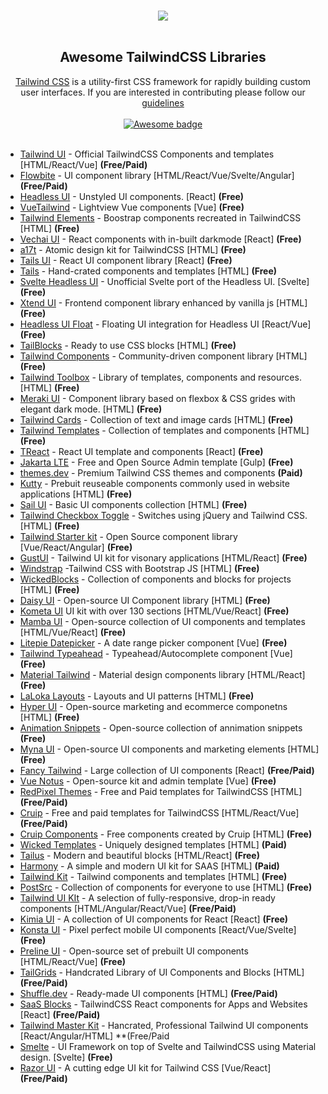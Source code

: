 <p align="center">
  <br />
    <img src="https://elele.team/upload/hRzZCl.svg"/>
  <br />
  <br />
</p>

<h2 align="center">Awesome TailwindCSS Libraries</h2>

<p align="center">
  <a href="https://tailwindcss.com">Tailwind CSS</a> is a utility-first CSS framework for rapidly building custom user interfaces. If you are interested in contributing please follow our <a href="/">guidelines</a>
  <br />
  <br />
  <a href="https://github.com/sindresorhus/awesome">
    <img src="https://cdn.rawgit.com/sindresorhus/awesome/d7305f38d29fed78fa85652e3a63e154dd8e8829/media/badge.svg" alt="Awesome badge">
  </a>
  <br />
  <br />
</p>

* [Tailwind UI](https://tailwindui.com/) - Official TailwindCSS Components and templates [HTML/React/Vue] **(Free/Paid)**
* [Flowbite](https://flowbite.com/) - UI component library [HTML/React/Vue/Svelte/Angular] **(Free/Paid)**
* [Headless UI](https://headlessui.com/) - Unstyled UI components. [React] **(Free)**
* [VueTailwind](https://www.vue-tailwind.com/) - Lightview Vue components [Vue] **(Free)**
* [Tailwind Elements](https://tailwind-elements.com/) - Boostrap components recreated in TailwindCSS [HTML] **(Free)**
* [Vechai UI](https://www.vechaiui.com/) - React components with in-built darkmode [React] **(Free)**
* [a17t](https://a17t.miles.land/) - Atomic design kit for TailwindCSS [HTML] **(Free)**
* [Tails UI](https://github.com/knipferrc/tails-ui) - React UI component library [React] **(Free)**
* [Tails](https://devdojo.com/tailwindcss/components) - Hand-crated components and templates [HTML] **(Free)**
* [Svelte Headless UI](https://svelte-headlessui.goss.io/docs) - Unofficial Svelte port of the Headless UI. [Svelte] **(Free)**
* [Xtend UI](https://xtendui.com/components) - Frontend component library enhanced by vanilla js [HTML] **(Free)**
* [Headless UI Float](https://headlessui-float.vercel.app/) - Floating UI integration for Headless UI [React/Vue] **(Free)**
* [TailBlocks](https://tailblocks.cc/) - Ready to use CSS blocks [HTML] **(Free)**
* [Tailwind Components](https://tailwindcomponents.com/) - Community-driven component library [HTML] **(Free)**
* [Tailwind Toolbox](https://www.tailwindtoolbox.com/starter-components) - Library of templates, components and resources. [HTML] **(Free)**
* [Meraki UI](https://merakiui.com/components/) - Component library based on flexbox & CSS grides with elegant dark mode. [HTML] **(Free)**
* [Tailwind Cards](https://github.com/hasinhayder/tailwind-cards) - Collection of text and image cards [HTML] **(Free)**
* [Tailwind Templates](https://tailwindtemplates.io/templates) - Collection of templates and components [HTML] **(Free)**
* [TReact](https://treact.owaiskhan.me/) - React UI template and components [React] **(Free)**
* [Jakarta LTE](https://github.com/undercode99/jakarta-lte) - Free and Open Source Admin template [Gulp] **(Free)**
* [themes.dev](https://www.themes.dev/) - Premium Tailwind CSS themes and components **(Paid)**
* [Kutty](https://kutty.netlify.app/) - Prebuit reuseable components commonly used in website applications [HTML] **(Free)**
* [Sail UI](https://sailui.github.io/ui/) - Basic UI components collection [HTML] **(Free)**
* [Tailwind Checkbox Toggle](https://craigerskine.github.io/jquery-tailwind-checkbox-toggle/) - Switches using jQuery and Tailwind CSS. [HTML] **(Free)**
* [Tailwind Starter kit](https://www.creative-tim.com/learning-lab/tailwind-starter-kit/presentation) - Open Source component library [Vue/React/Angular] **(Free)**
* [GustUI](https://www.gustui.com/) - Tailwind UI kit for visonary applications [HTML/React] **(Free)**
* [Windstrap](https://windstrap.netlify.app/) -Tailwind CSS with Bootstrap JS [HTML] **(Free)**
* [WickedBlocks](https://wickedblocks.dev/) - Collection of components and blocks for projects [HTML] **(Free)**
* [Daisy UI](https://daisyui.com/) - Open-source UI Component library [HTML] **(Free)**
* [Kometa UI](https://kitwind.io/products/kometa/components/) UI kit with over 130 sections [HTML/Vue/React] **(Free)**
* [Mamba UI](https://mambaui.com/) - Open-source collection of UI components and templates [HTML/Vue/React] **(Free)**
* [Litepie Datepicker](https://litepie.com/) - A date range picker component [Vue] **(Free)**
* [Tailwind Typeahead](https://github.com/basarozcan/vue-tailwindcss-typeahead) - Typeahead/Autocomplete component [Vue] **(Free)**
* [Material Tailwind](https://www.material-tailwind.com/) - Material design components library [HTML/React] **(Free)**
* [LaLoka Layouts](https://layoutsfortailwind.lalokalabs.dev/) - Layouts and UI patterns [HTML] **(Free)**
* [Hyper UI](https://www.hyperui.dev/) - Open-source marketing and ecommerce componetns [HTML] **(Free)**
* [Animation Snippets](https://snippets.alexandru.so/) - Open-source collection of annimation snippets **(Free)**
* [Myna UI](https://mynaui.com/) - Open-source UI components and marketing elements [HTML] **(Free)**
* [Fancy Tailwind](https://fancytailwind.com/) - Large collection of UI components [React] **(Free/Paid)**
* [Vue Notus](https://www.creative-tim.com/product/vue-notus) - Open-source kit and admin template [Vue] **(Free)**
* [RedPixel Themes](https://redpixelthemes.com/) - Free and Paid templates for TailwindCSS [HTML] **(Free/Paid)**
* [Cruip](https://cruip.com/) - Free and paid templates for TailwindCSS [HTML/React/Vue] **(Free/Paid)**
* [Cruip Components](https://codepen.io/cruip) - Free components created by Cruip [HTML] **(Free)**
* [Wicked Templates](https://www.wickedtemplates.com/) - Uniquely designed templates [HTML] **(Paid)**
* [Tailus](https://tailus.io/) - Modern and beautiful blocks [HTML/React] **(Free)**
* [Harmony](https://harmony.wickedtemplates.com/) - A simple and modern UI kit for SAAS [HTML] **(Paid)**
* [Tailwind Kit](https://www.tailwind-kit.com/) - Tailwind components and templates [HTML] **(Free)**
* [PostSrc](https://postsrc.com/components) - Collection of components for everyone to use [HTML] **(Free)**
* [Tailwind UI KIt](https://tailwinduikit.com/) - A selection of fully-responsive, drop-in ready components [HTML/Angular/React/Vue] **(Free/Paid)**
* [Kimia UI](https://kimia-ui.vercel.app/) - A collection of UI components for React [React] **(Free)**
* [Konsta UI](https://konstaui.com/) - Pixel perfect mobile UI components [React/Vue/Svelte] **(Free)**
* [Preline UI](https://preline.co/) - Open-source set of prebuilt UI components [HTML/React/Vue] **(Free)**
* [TailGrids](https://tailgrids.com/) - Handcrated Library of UI Components and Blocks [HTML] **(Free/Paid)**
* [Shuffle.dev](https://shuffle.dev/components/tailwind) - Ready-made UI components [HTML] **(Free/Paid)**
* [SaaS Blocks](https://saasblocks.app/) - TailwindCSS React components for Apps and Websites [React] **(Free/Paid)**
* [Tailwind Master Kit](https://www.tailwindmasterkit.com/components) - Hancrated, Professional Tailwind UI components [React/Angular/HTML] **(Free/Paid
* [Smelte](https://smeltejs.com/) - UI Framework on top of Svelte and TailwindCSS using Material design. [Svelte] **(Free)**
* [Razor UI](https://razorui.com/) - A cutting edge UI kit for Tailwind CSS [Vue/React] **(Free/Paid)**


